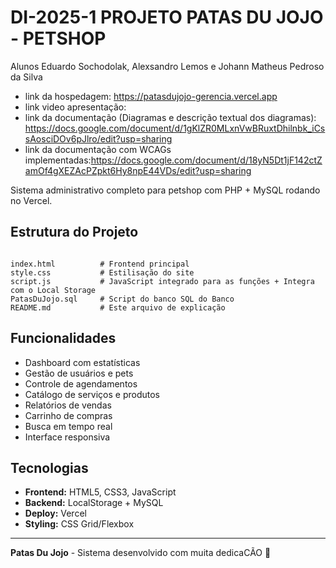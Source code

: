 # DI-2025-1 PROJETO PATAS DU JOJO - PETSHOP

Alunos Eduardo Sochodolak,
       Alexsandro Lemos e 
       Johann Matheus Pedroso da Silva

- link da hospedagem: https://patasdujojo-gerencia.vercel.app
- link video apresentação: 
- link da documentação (Diagramas e descrição textual dos diagramas): https://docs.google.com/document/d/1gKlZR0MLxnVwBRuxtDhilnbk_iCssAosciDOv6pJlro/edit?usp=sharing
- link da documentação com WCAGs implementadas:https://docs.google.com/document/d/18yN5Dt1jF142ctZamOf4gXEZAcPZpkt6Hy8npE44VDs/edit?usp=sharing


Sistema administrativo completo para petshop com PHP + MySQL rodando no Vercel.

## Estrutura do Projeto

```

index.html          # Frontend principal
style.css           # Estilisação do site
script.js           # JavaScript integrado para as funções + Integra com o Local Storage
PatasDuJojo.sql     # Script do banco SQL do Banco
README.md           # Este arquivo de explicação
```

## Funcionalidades

- Dashboard com estatísticas
- Gestão de usuários e pets  
- Controle de agendamentos
- Catálogo de serviços e produtos
- Relatórios de vendas
- Carrinho de compras
- Busca em tempo real
- Interface responsiva


## Tecnologias

- **Frontend:** HTML5, CSS3, JavaScript 
- **Backend:** LocalStorage + MySQL
- **Deploy:** Vercel
- **Styling:** CSS Grid/Flexbox


---

**Patas Du Jojo** - Sistema desenvolvido com muita dedicaCÃO 🐾
